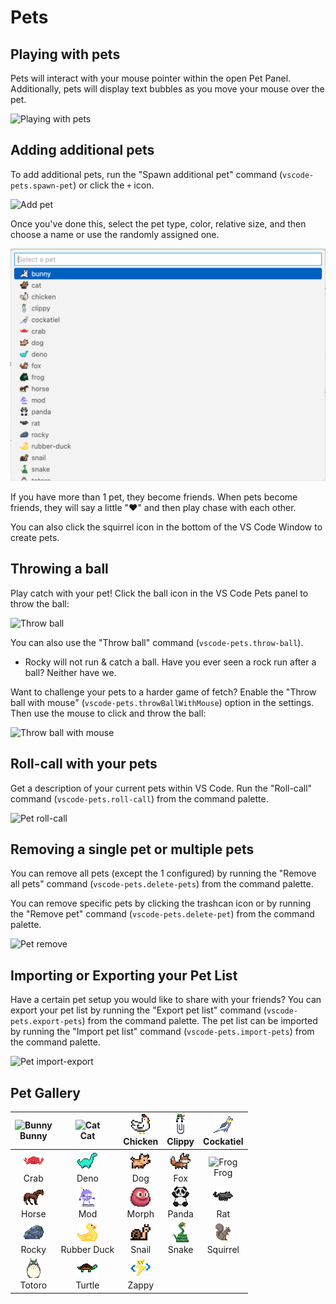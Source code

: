 # Pets

## Playing with pets

Pets will interact with your mouse pointer within the open Pet Panel. Additionally, pets will display text bubbles as you move your mouse over the pet.

![Playing with pets](source/_static/screenshot-3.gif)

## Adding additional pets

To add additional pets, run the "Spawn additional pet" command (`vscode-pets.spawn-pet`) or click the `+` icon.

![Add pet](source/_static/add-pet.png)

Once you've done this, select the pet type, color, relative size, and then choose a name or use the randomly assigned one.

![Pet select](source/_static/pet-select.png)

If you have more than 1 pet, they become friends. When pets become friends, they will say a little "❤️" and then play chase with each other.

You can also click the squirrel icon in the bottom of the VS Code Window to create pets.

## Throwing a ball

Play catch with your pet! Click the ball icon in the VS Code Pets panel to throw the ball:

![Throw ball](source/_static/throw-ball.gif)

You can also use the "Throw ball" command (`vscode-pets.throw-ball`).

* Rocky will not run & catch a ball. Have you ever seen a rock run after a ball? Neither have we.

Want to challenge your pets to a harder game of fetch? Enable the "Throw ball with mouse" (`vscode-pets.throwBallWithMouse`) option in the settings.
Then use the mouse to click and throw the ball:

![Throw ball with mouse](source/_static/throw-ball-with-mouse.gif)

## Roll-call with your pets

Get a description of your current pets within VS Code. Run the "Roll-call" command (`vscode-pets.roll-call`) from the command palette.

![Pet roll-call](source/_static/pet-roll-call.png)

## Removing a single pet or multiple pets

You can remove all pets (except the 1 configured) by running the "Remove all pets" command (`vscode-pets.delete-pets`) from the command palette.

You can remove specific pets by clicking the trashcan icon or by running the "Remove pet" command (`vscode-pets.delete-pet`) from the command palette.

![Pet remove](source/_static/pet-remove.png)

## Importing or Exporting your Pet List

Have a certain pet setup you would like to share with your friends?
You can export your pet list by running the "Export pet list" command (`vscode-pets.export-pets`) from the command palette.
The pet list can be imported by running the "Import pet list" command (`vscode-pets.import-pets`) from the command palette.

![Pet import-export](source/_static/pet-import-export.gif)

## Pet Gallery


|  ![Bunny](/media/bunny/icon.png) <br />Bunny   |             ![Cat](/media/cat/icon.png) <br />Cat             | ![Chicken](/media/chicken/icon.png) <br />Chicken | ![Clippy](/media/clippy/icon.png) <br />Clippy | ![Cockatiel](/media/cockatiel/icon.png) <br />Cockatiel |
| :--------------------------------------------: | :-----------------------------------------------------------: | :-----------------------------------------------: | :--------------------------------------------: | :-----------------------------------------------------: |
|    ![Crab](/media/crab/icon.png) <br />Crab    |           ![Deno](/media/deno/icon.png) <br />Deno            |       ![Dog](/media/dog/icon.png) <br />Dog       |     ![Fox](/media/fox/icon.png) <br />Fox      |        ![Frog](/media/frog/icon.png) <br />Frog         |
|  ![Horse](/media/horse/icon.png) <br />Horse   |             ![Mod](/media/mod/icon.png) <br />Mod             |    ![Morph](/media/morph/icon.png) <br />Morph    |  ![Panda](/media/panda/icon.png) <br />Panda   |          ![Rat](/media/rat/icon.png) <br />Rat          |
|  ![Rocky](/media/rocky/icon.png) <br />Rocky   | ![Rubber Duck](/media/rubber-duck/icon.png) <br />Rubber Duck |    ![Snail](/media/snail/icon.png) <br />Snail    |  ![Snake](/media/Snake/icon.png) <br />Snake   |  ![Squirrel](/media/squirrel/icon.png) <br />Squirrel   |
| ![Totoro](/media/totoro/icon.png) <br />Totoro |        ![Turtle](/media/turtle/icon.png) <br />Turtle         |    ![Zappy](/media/zappy/icon.png) <br />Zappy    |                                                |                                                         |